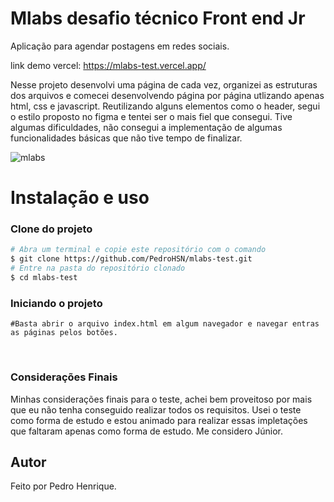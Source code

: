 # Mlabs desafio técnico Front end Jr

Aplicação para agendar postagens em redes sociais.</br>

link demo vercel: https://mlabs-test.vercel.app/

Nesse projeto desenvolvi uma página de cada vez, organizei as estruturas dos arquivos e comecei desenvolvendo página por página utlizando apenas html, css e javascript. 
Reutilizando alguns elementos como o header, segui o estilo proposto no figma e tentei ser o mais fiel que consegui. Tive algumas dificuldades, não consegui a implementação de algumas funcionalidades básicas que não tive tempo de finalizar. 


![mlabs](https://user-images.githubusercontent.com/50461707/153287572-1a103592-cf72-4493-9a1c-fedd43ebf3a6.PNG)

# Instalação e uso

### **Clone do projeto**

```bash
# Abra um terminal e copie este repositório com o comando
$ git clone https://github.com/PedroHSN/mlabs-test.git
# Entre na pasta do repositório clonado
$ cd mlabs-test
```
### **Iniciando o projeto**
```
#Basta abrir o arquivo index.html em algum navegador e navegar entras as páginas pelos botões.
```
<br>

### **Considerações Finais**

Minhas considerações finais para o teste, achei bem proveitoso por mais que eu não tenha conseguido realizar todos os requisitos. Usei o teste como forma de estudo e estou animado para realizar essas impletações que faltaram apenas como forma de estudo. Me considero Júnior.

## Autor
Feito por Pedro Henrique.

